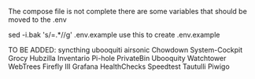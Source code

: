 The compose file is not complete
there are some variables that should be moved to the .env 




sed -i.bak 's/\=.*//g' .env.example
use this to create .env.example


TO BE ADDED:
syncthing
ubooquiti
airsonic
Chowdown
System-Cockpit
Grocy
Hubzilla
Inventario
Pi-hole
PrivateBin
Ubooquity
Watchtower
WebTrees
Firefly III
Grafana
HealthChecks
Speedtest
Tautulli
Piwigo